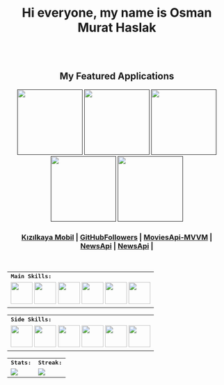 <h1 align="center">
  Hi everyone, my name is Osman Murat Haslak
</h1> 
<br>
<br>

<div>
    <h2 align=center> My Featured Applications </h2>
</div>

<div align=center>
  <a href=""><img width=150 src="https://github.com/Murathaslak/Murathaslak/assets/61151141/f157f43f-ee3a-429a-846c-5e1401b94f4f"></a>
  <a href=""><img width=150 src="https://github.com/Murathaslak/Murathaslak/assets/61151141/7185cff7-43df-4609-adf9-224590656fe3"></a>
  <a href=""><img width=150 src="https://github.com/Murathaslak/Murathaslak/assets/61151141/3d18d8ce-1008-4b97-9636-2eb6b862c78f"></a>
  <a href=""><img width=150 src="https://github.com/Murathaslak/Murathaslak/assets/61151141/c3bd3831-54bd-4798-92ac-6ed02baf459c"></a>
  <a href=""><img width=150 src="https://github.com/Murathaslak/Murathaslak/assets/61151141/c483a789-9a6e-479b-9b4c-7d0bf89f43ab"></a>
 </a>
</div>

<h3 align="center">
  <a href="https://apps.apple.com/tr/app/kızılkaya-mobil/id6452725405?platform=iphone">Kızılkaya Mobil</a> |
  <a href="https://github.com/Murathaslak/GitHubFollowers">GitHubFollowers</a> |
  <a href="https://github.com/Murathaslak/MoviesApi-MVVM">MoviesApi-MVVM</a> |
  <a href="https://github.com/Murathaslak/NewsApi">NewsApi</a> |
  <a href="https://github.com/Murathaslak/Landmarks">NewsApi</a> |


</h3>

<br>

<div align=center>
<table>
    <tr>
        <td colspan="6">
        <strong><samp>Main Skills:</samp></strong>
        </td>
    </tr>
        <tr>
        <td colspan="6">
        <img src="https://img.icons8.com/color/480/000000/swift.png" width=50></a>
        <img src="https://img.icons8.com/color/480/000000/swiftui.png" width=50></a>
        <img src="https://img.icons8.com/color/480/000000/xcode.png" width=50></a>
        <img src="https://img.icons8.com/color/480/000000/git.png" width=50></a>
        <img src="https://img.icons8.com/color/480/000000/firebase.png" width=50></a>
        <img src="https://img.icons8.com/color/480/000000/figma.png" width=50></a>
        </td>
    </tr>
</table>

<div align=center>
<table>
    <tr>
        <td colspan="8">
        <strong><samp>Side Skills:</samp></strong>
        </td>
    </tr>
        <tr>
        <td colspan="6">
        <img src="https://img.icons8.com/color/480/000000/visual-studio-code-2019.png" width=50></a>     
        <img src="https://img.icons8.com/color/480/000000/html-5.png" width=50></a>
        <img src="https://img.icons8.com/color/480/000000/css3.png" width=50></a>
        <img src="https://img.icons8.com/?size=256&id=54087&format=png" width=50></a>
        <img src="https://www.electronjs.org/assets/img/logo.svg" width=50></a>
        <img src="https://user-images.githubusercontent.com/10379601/29446482-04f7036a-841f-11e7-9872-91d1fc2ea683.png" width=50></a>
 
</table>

<table>
    <tr>
        <td colspan="2">
        <strong><samp>Stats:</samp></strong>
        </td>
        <td colspan="2">
        <strong><samp>Streak:</samp></strong>
        </td>
    </tr>
    <tr>
        <td colspan="2" rowspan="2">
        <a href="https://github-readme-stats.vercel.app/api?username=murathaslak&count_private=true&hide_border=true&show_icons=true&theme=radical">
        <img src="https://github-readme-stats-sigma-five.vercel.app/api?username=murathaslak&count_private=true&hide_border=true&show_icons=true&theme=radical">
        </a>
        </td>
        <td colspan="2" rowspan="2">
        <a href="https://github-readme-streak-stats.herokuapp.com/?user=murathaslak&hide_border=true&theme=radical">
        <img src="https://github-readme-streak-stats.herokuapp.com/?user=murathaslak&hide_border=true&theme=radical">
        </a>
        </td>
    </tr>
</table>

